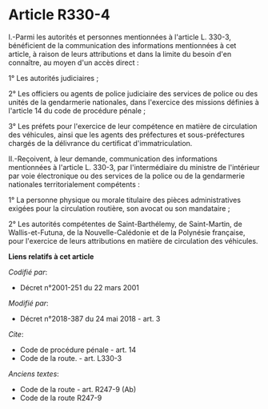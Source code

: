 # Article R330-4

I.-Parmi les autorités et personnes mentionnées à l'article L. 330-3, bénéficient de la communication des informations
mentionnées à cet article, à raison de leurs attributions et dans la limite du besoin d'en connaître, au moyen d'un accès
direct : 

1° Les autorités judiciaires ; 

2° Les officiers ou agents de police judiciaire des services de police ou des unités de la gendarmerie nationales, dans
l'exercice des missions définies à l'article 14 du code de procédure pénale ; 

3° Les préfets pour l'exercice de leur compétence en matière de circulation des véhicules, ainsi que les agents des
préfectures et sous-préfectures chargés de la délivrance du certificat d'immatriculation. 

II.-Reçoivent, à leur demande, communication des informations mentionnées à l'article L. 330-3, par l'intermédiaire du
ministre de l'intérieur par voie électronique ou des services de la police ou de la gendarmerie nationales territorialement
compétents : 

1° La personne physique ou morale titulaire des pièces administratives exigées pour la circulation routière, son avocat ou
son mandataire ; 

2° Les autorités compétentes de Saint-Barthélemy, de Saint-Martin, de Wallis-et-Futuna, de la Nouvelle-Calédonie et de la
Polynésie française, pour l'exercice de leurs attributions en matière de circulation des véhicules.

**Liens relatifs à cet article**

_Codifié par_:

  - Décret n°2001-251 du 22 mars 2001

_Modifié par_:

  - Décret n°2018-387 du 24 mai 2018 - art. 3

_Cite_:

  - Code de procédure pénale - art. 14
  - Code de la route. - art. L330-3

_Anciens textes_:

  - Code de la route - art. R247-9 (Ab)
  - Code de la route R247-9
